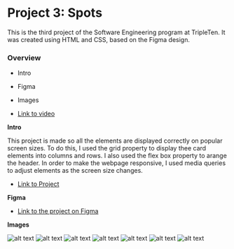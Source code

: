 # Project 3: Spots

This is the third project of the Software Engineering program at TripleTen. It was created using HTML and CSS, based on the Figma design.

### Overview

- Intro
- Figma
- Images

- [Link to video](https://drive.google.com/file/d/1eYkgaP9lEjbc-MYE7l_9le1EDcQ7HZI1/view?usp=drive_link)

**Intro**

This project is made so all the elements are displayed correctly on popular screen sizes. To do this, I used the grid property to display thee card elements into columns and rows. I also used the flex box property to arange the header. In order to make the webpage responsive, I used media queries to adjust elements as the screen size changes.

- [Link to Project](https://jayniech.github.io/se_project_spots/)

**Figma**

- [Link to the project on Figma](https://www.figma.com/file/BBNm2bC3lj8QQMHlnqRsga/Sprint-3-Project-%E2%80%94-Spots?type=design&node-id=2%3A60&mode=design&t=afgNFybdorZO6cQo-1)

**Images**

![alt text](./src/images/avatar.jpg)
![alt text](./src/images/demos/1-photo-by-moritz-feldmann-from-pexels.jpg)
![alt text](./src/images/demos/2-photo-by-ceiline-from-pexels.jpg)
![alt text](./src/images/demos/3-photo-by-tubanur-dogan-from-pexels.jpg)
![alt text](./src/images/demos/4-photo-by-maurice-laschet-from-pexels.jpg)
![alt text](./src/images/demos/5-photo-by-van-anh-nguyen-from-pexels.jpg)
![alt text](./src/images/demos/6-photo-by-moritz-feldmann-from-pexels.jpg)
